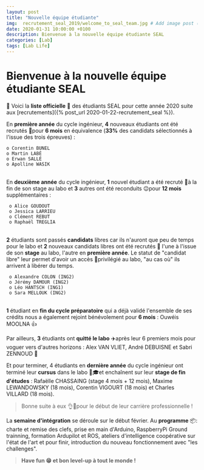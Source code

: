 ```yaml
---
layout: post
title: "Nouvelle équipe étudiante"
img:  recrutement_seal_2019/welcome_to_seal_team.jpg # Add image post (optional)
date: 2020-01-31 10:00:00 +0100
description: Bienvenue à la nouvelle équipe étudiante SEAL
categories: [Lab]
tags: [Lab Life]
--- 
```



# Bienvenue à la nouvelle équipe étudiante SEAL

🥁 Voici la **liste officielle** 📜 des étudiants SEAL pour cette année 2020 suite aux [recrutements]({% post_url 2020-01-22-recrutement_seal %}).

En **première année** du cycle ingénieur, **4** nouveaux étudiants ont été recrutés 👏pour **6 mois** en équivalence (**33%** des candidats sélectionnés à l'issue des trois épreuves) :

	o Corentin BUNEL 
	o Martin LABÉ 
	o Erwan SALLÉ
	o Apolline WASIK

<br/>En **deuxième année** du cycle ingénieur, **1** nouvel étudiant a été recruté 👏à la fin de son stage au labo et **3** autres ont été reconduits 😉pour **12 mois** supplémentaires : 

     o Alice GOUDOUT 
     o Jessica LARRIEU
     o Clément REBUT
     o Raphaël TREGLIA

<br/>**2** étudiants sont passés **candidats** libres car ils n'auront que peu de temps pour le labo et **2** nouveaux candidats libres ont été recrutés 🙂 l'une à l'issue de son **stage** au labo, l'autre en **première année**. Le statut de "candidat libre" leur permet d'avoir un accès 🔑privilégié au labo, "au cas où" ils arrivent à libérer du temps. 

     o Alexandre COLON (ING2)
     o Jérémy DAMOUR (ING2)
     o Léo HANTSCH (ING1)
	 o Sara MELLOUK (ING2)

<br/>**1** étudiant en **fin du cycle préparatoire** qui a déjà validé l'ensemble de ses crédits nous a également rejoint bénévolement pour **6 mois** : Ouwéis MOOLNA 👍

Par ailleurs, **3** étudiants ont **quitté le labo** ✈️après leur 6 premiers mois pour voguer vers d'autres horizons : Alex VAN VLIET, André DEBUISNE et Sabri ZENNOUD 👋

Et pour terminer, 4 étudiants en **dernière année** du cycle ingénieur ont terminé leur **cursus** dans le labo 👏🎓et enchaînent sur leur **stage de fin d'études** : Rafaëlle CHASSAING (stage 4 mois + 12 mois), Maxime LEWANDOWSKY (18 mois), Corentin VIGOURT (18 mois) et Charles VILLARD (18 mois). 

> Bonne suite à eux 👌👋pour le début de leur carrière professionnelle !  

La **semaine d'intégration** se déroule sur le début février. Au **programme** 📦: charte et remise des clefs, prise en main d'Arduino, RaspberryPi Ground trainning, formation Ardupilot et ROS, ateliers d'intelligence coopérative sur l'état de l'art et pour finir, introduction du nouveau fonctionnement avec "les challenges". 

> **Have fun 😁 et bon level-up à tout le monde !**








